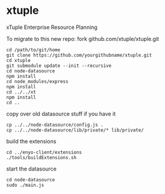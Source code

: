 xtuple
======

xTuple Enterprise Resource Planning

To migrate to this new repo:
fork github.com/xtuple/xtuple.git

    cd /path/to/git/home
    git clone https://github.com/yourgithubname/xtuple.git
    cd xtuple
    git submodule update --init --recursive
    cd node-datasource
    npm install
    cd node_modules/express
    npm install
    cd ../../xt
    npm install
    cd ..

copy over old datasource stuff if you have it

    cp ../../node-datasource/config.js .
    cp ../../node-datasource/lib/private/* lib/private/

build the extensions

    cd ../enyo-client/extensions
    ./tools/buildExtensions.sh

start the datasource
    
    cd node-datasource
    sudo ./main.js
